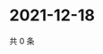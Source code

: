 # 2021-12-18

共 0 条

<!-- BEGIN WEIBO -->
<!-- 最后更新时间 Sat Dec 18 2021 05:00:46 GMT+0800 (China Standard Time) -->

<!-- END WEIBO -->
